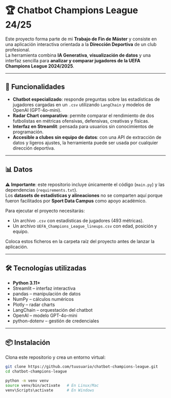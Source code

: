 # 🏆 Chatbot Champions League 24/25

Este proyecto forma parte de mi **Trabajo de Fin de Máster** y consiste en una aplicación interactiva orientada a la **Dirección Deportiva** de un club profesional.  
La herramienta combina **IA Generativa**, **visualización de datos** y una interfaz sencilla para **analizar y comparar jugadores de la UEFA Champions League 2024/2025**.

---

## 🚀 Funcionalidades

- **Chatbot especializado**: responde preguntas sobre las estadísticas de jugadores cargadas en un `.csv` utilizando `LangChain` y modelos de OpenAI (GPT-4o-mini).
- **Radar Chart comparativo**: permite comparar el rendimiento de dos futbolistas en métricas ofensivas, defensivas, creativas y físicas.
- **Interfaz en Streamlit**: pensada para usuarios sin conocimientos de programación.
- **Accesible a clubes sin equipo de datos**: con una API de extracción de datos y ligeros ajustes, la herramienta puede ser usada por cualquier dirección deportiva.

---

## 📊 Datos

⚠️ **Importante**: este repositorio incluye únicamente el código (`main.py`) y las dependencias (`requirements.txt`).  
Los **datasets de estadísticas y alineaciones** no se comparten aquí porque fueron facilitados por **Sport Data Campus** como apoyo académico.  

Para ejecutar el proyecto necesitarás:
- Un archivo `.csv` con estadísticas de jugadores (493 métricas).
- Un archivo `UEFA_Champions_League_lineups.csv` con edad, posición y equipo.

Coloca estos ficheros en la carpeta raíz del proyecto antes de lanzar la aplicación.

---

## 🛠️ Tecnologías utilizadas

- **Python 3.11+**
- Streamlit – interfaz interactiva
- pandas – manipulación de datos
- NumPy – cálculos numéricos
- Plotly – radar charts
- LangChain – orquestación del chatbot
- OpenAI – modelo GPT-4o-mini
- python-dotenv – gestión de credenciales

---

## 📦 Instalación

Clona este repositorio y crea un entorno virtual:

```bash
git clone https://github.com/tuusuario/chatbot-champions-league.git
cd chatbot-champions-league

python -m venv venv
source venv/bin/activate   # En Linux/Mac
venv\Scripts\activate      # En Windows
